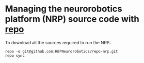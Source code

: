 # Managing the neurorobotics platform (NRP) source code with [repo](https://code.google.com/p/git-repo/)

To download all the sources required to run the NRP:

    repo -u git@github.com:HBPNeurorobotics/repo-nrp.git
    repo sync
